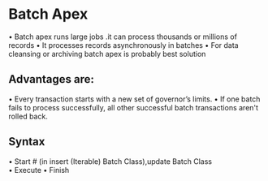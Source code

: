 # Batch Apex
  •	Batch apex runs large jobs .it can process thousands or millions of records
  •	It processes records asynchronously in batches
  •	For data cleansing or archiving batch apex is probably best solution 
## Advantages are:
  •	Every transaction starts with a new set of governor’s limits.
  •	If one batch fails to process successfully, all other successful batch transactions aren't rolled back.
## Syntax 
  •	Start   # (in insert (Iterable<sObject>) Batch Class),update <QueryLocator>  Batch Class   
  •	Execute 
  •	Finish
